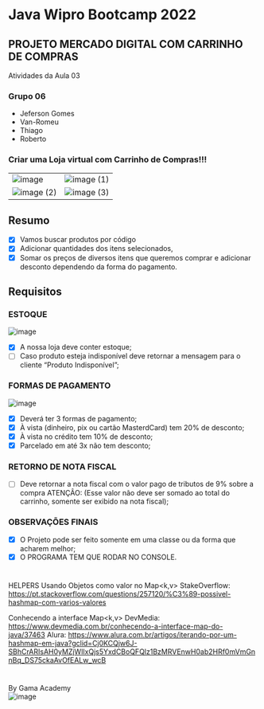 # Java Wipro Bootcamp 2022

## PROJETO MERCADO DIGITAL COM CARRINHO DE COMPRAS
Atividades da Aula 03

### Grupo 06
- Jeferson Gomes
- Van-Romeu
- Thiago
- Roberto

### Criar uma Loja virtual com Carrinho de Compras!!!

|   |   |
| ------------------- | ------------------- |
| ![image](https://user-images.githubusercontent.com/10172471/161455569-6900150c-3715-45cf-963f-3edb35bc4e27.png)|![image (1)](https://user-images.githubusercontent.com/10172471/161455572-f0bed8ad-f8d2-4ca1-bfec-b1be320e8544.png) |
| ![image (2)](https://user-images.githubusercontent.com/10172471/161455576-f3ad56a3-d78c-4e14-9b71-30cc5a6599e5.png)|![image (3)](https://user-images.githubusercontent.com/10172471/161455584-b38c6e51-e49e-49d4-a1e0-3432fa6f05ba.png) |

## Resumo 
- [x] Vamos buscar produtos por código
- [x] Adicionar quantidades dos itens selecionados, 
- [x] Somar os preços de diversos itens que queremos comprar e adicionar desconto dependendo da forma do
pagamento.

## Requisitos

### ESTOQUE
![image](https://user-images.githubusercontent.com/10172471/161419717-58c7b625-e30c-4ac0-a5a0-0aba39b9e0be.png)
- [x] A nossa loja deve conter estoque;
- [ ] Caso produto esteja indisponível deve retornar a mensagem para o cliente “Produto Indisponível”;

### FORMAS DE PAGAMENTO
![image](https://user-images.githubusercontent.com/10172471/161419807-91ebd605-db80-428a-a3ba-451c99f20829.png)
- [x] Deverá ter 3 formas de pagamento;
- [x] À vista (dinheiro, pix ou cartão MasterdCard) tem 20% de desconto;
- [x] À vista no crédito tem 10% de desconto;
- [x] Parcelado em até 3x não tem desconto;

### RETORNO DE NOTA FISCAL
- [ ] Deve retornar a nota fiscal com o valor pago de tributos de 9% sobre a compra
ATENÇÂO: (Esse valor não deve ser somado ao total do carrinho, somente ser exibido na nota fiscal);

### OBSERVAÇÕES FINAIS
- [x] O Projeto pode ser feito somente em uma classe ou da forma que acharem melhor;
- [x] O PROGRAMA TEM QUE RODAR NO CONSOLE.

#

HELPERS
Usando Objetos como valor no Map<k,v>
StakeOverflow: https://pt.stackoverflow.com/questions/257120/%C3%89-possivel-hashmap-com-varios-valores

Conhecendo a interface Map<k,v>
DevMedia: https://www.devmedia.com.br/conhecendo-a-interface-map-do-java/37463
Alura: https://www.alura.com.br/artigos/iterando-por-um-hashmap-em-java?gclid=Cj0KCQjw6J-SBhCrARIsAH0yMZjWlIxQjs5YxdCBoQFQlz1BzMRVEnwH0ab2HRf0mVmGnnBq_DS75ckaAvOfEALw_wcB

#

By Gama Academy
</br>
![image](https://user-images.githubusercontent.com/10172471/161184424-a619d9bb-208e-4a94-913a-79156d2f1fc0.png)
